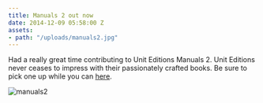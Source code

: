 ```yaml
---
title: Manuals 2 out now
date: 2014-12-09 05:58:00 Z
assets:
- path: "/uploads/manuals2.jpg"
---
```


Had a really great time contributing to Unit Editions Manuals 2. Unit Editions never ceases to impress with their passionately crafted books. Be sure to pick one up while you can [here](http://www.uniteditions.com/shop/manuals-2/).

![manuals2](/uploads/manuals2.jpg) 
